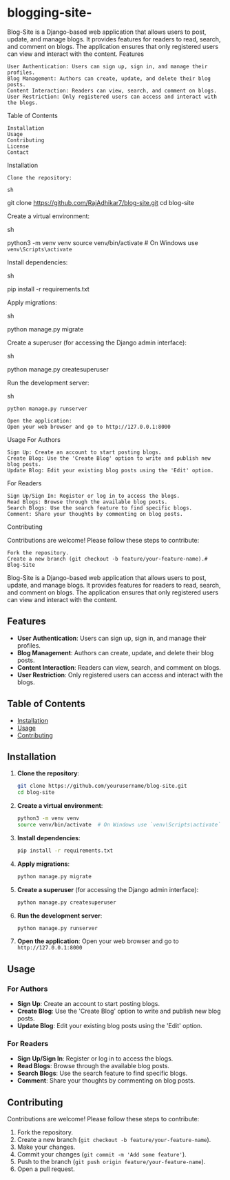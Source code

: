# blogging-site-


Blog-Site is a Django-based web application that allows users to post, update, and manage blogs. It provides features for readers to read, search, and comment on blogs. The application ensures that only registered users can view and interact with the content.
Features

    User Authentication: Users can sign up, sign in, and manage their profiles.
    Blog Management: Authors can create, update, and delete their blog posts.
    Content Interaction: Readers can view, search, and comment on blogs.
    User Restriction: Only registered users can access and interact with the blogs.

Table of Contents

    Installation
    Usage
    Contributing
    License
    Contact

Installation

    Clone the repository:

    sh

git clone https://github.com/RajAdhikar7/blog-site.git
cd blog-site

Create a virtual environment:

sh

python3 -m venv venv
source venv/bin/activate  # On Windows use `venv\Scripts\activate`

Install dependencies:

sh

pip install -r requirements.txt

Apply migrations:

sh

python manage.py migrate

Create a superuser (for accessing the Django admin interface):

sh

python manage.py createsuperuser

Run the development server:

sh

    python manage.py runserver

    Open the application:
    Open your web browser and go to http://127.0.0.1:8000

Usage
For Authors

    Sign Up: Create an account to start posting blogs.
    Create Blog: Use the 'Create Blog' option to write and publish new blog posts.
    Update Blog: Edit your existing blog posts using the 'Edit' option.

For Readers

    Sign Up/Sign In: Register or log in to access the blogs.
    Read Blogs: Browse through the available blog posts.
    Search Blogs: Use the search feature to find specific blogs.
    Comment: Share your thoughts by commenting on blog posts.

Contributing

Contributions are welcome! Please follow these steps to contribute:

    Fork the repository.
    Create a new branch (git checkout -b feature/your-feature-name).# Blog-Site

Blog-Site is a Django-based web application that allows users to post, update, and manage blogs. It provides features for readers to read, search, and comment on blogs. The application ensures that only registered users can view and interact with the content.

## Features

- **User Authentication**: Users can sign up, sign in, and manage their profiles.
- **Blog Management**: Authors can create, update, and delete their blog posts.
- **Content Interaction**: Readers can view, search, and comment on blogs.
- **User Restriction**: Only registered users can access and interact with the blogs.

## Table of Contents

- [Installation](#installation)
- [Usage](#usage)
- [Contributing](#contributing)


## Installation

1. **Clone the repository**:
    ```sh
    git clone https://github.com/yourusername/blog-site.git
    cd blog-site
    ```

2. **Create a virtual environment**:
    ```sh
    python3 -m venv venv
    source venv/bin/activate  # On Windows use `venv\Scripts\activate`
    ```

3. **Install dependencies**:
    ```sh
    pip install -r requirements.txt
    ```

4. **Apply migrations**:
    ```sh
    python manage.py migrate
    ```

5. **Create a superuser** (for accessing the Django admin interface):
    ```sh
    python manage.py createsuperuser
    ```

6. **Run the development server**:
    ```sh
    python manage.py runserver
    ```

7. **Open the application**:
    Open your web browser and go to `http://127.0.0.1:8000`

## Usage

### For Authors
- **Sign Up**: Create an account to start posting blogs.
- **Create Blog**: Use the 'Create Blog' option to write and publish new blog posts.
- **Update Blog**: Edit your existing blog posts using the 'Edit' option.

### For Readers
- **Sign Up/Sign In**: Register or log in to access the blogs.
- **Read Blogs**: Browse through the available blog posts.
- **Search Blogs**: Use the search feature to find specific blogs.
- **Comment**: Share your thoughts by commenting on blog posts.

## Contributing

Contributions are welcome! Please follow these steps to contribute:

1. Fork the repository.
2. Create a new branch (`git checkout -b feature/your-feature-name`).
3. Make your changes.
4. Commit your changes (`git commit -m 'Add some feature'`).
5. Push to the branch (`git push origin feature/your-feature-name`).
6. Open a pull request.

